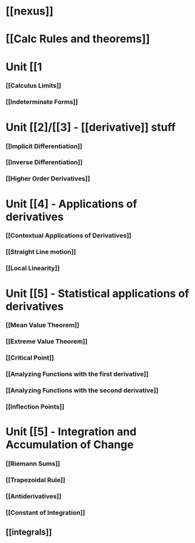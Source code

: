 # [[nexus]]
# [[Calc Rules and theorems]]
# Unit [[1
### [[Calculus Limits]]
### [[Indeterminate Forms]]
# Unit [[2]/[[3] - [[derivative]] stuff

### [[Implicit Differentiation]]

### [[Inverse Differentiation]]

### [[Higher Order Derivatives]]

# Unit [[4] - Applications of derivatives
### [[Contextual Applications of Derivatives]]

### [[Straight Line motion]]
### [[Local Linearity]]
# Unit [[5] - Statistical applications of derivatives
### [[Mean Value Theorem]]
### [[Extreme Value Theorem]]
### [[Critical Point]]

### [[Analyzing Functions with the first derivative]]
### [[Analyzing Functions with the second derivative]]
### [[Inflection Points]]
# Unit [[5] - Integration and Accumulation of Change

### [[Riemann Sums]]
### [[Trapezoidal Rule]]
### [[Antiderivatives]]
### [[Constant of Integration]]
## [[integrals]]